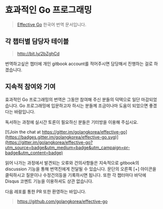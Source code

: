 # 효과적인 Go 프로그래밍


> [Effective Go](https://golang.org/doc/effective_go.html) 한국어 번역 문서입니다.


## 각 챕터별 담당자 테이블
> http://bit.ly/2bZghCd

번역하고싶은 챕터에 개인 gitbook account를 적어주시면 담당해서 진행하는 걸로 하겠습니다.

## 지속적 참여와 기여

효과적인 Go 프로그래밍의 번역은 그동안 참여해 주신 분들의 덕택으로 일단 마감되었습니다. Go 프로그래밍에 입문하고자 하시는 분들께 조금이나마 도움이 되었으면 좋겠다는 바람입니다.

독서하는 과정에 실시간 토론이 필요하신 분들은 기터방을 이용해 주십시요.

[![Join the chat at https://gitter.im/golangkorea/effective-go](https://badges.gitter.im/golangkorea/effective-go.svg)](https://gitter.im/golangkorea/effective-go?utm_source=badge&utm_medium=badge&utm_campaign=pr-badge&utm_content=badge)

읽어 나가는 과정에서 발견되는 오류와 건의사항들은 지속적으로 gitbook의 discussion 기능을 통해 번역진에게 전달될 수 있습니다. 문단의 오른쪽 [+] 아이콘을 클릭하시고 질문이나 수정건의등을 기록하시면 됩니다. 또한 각 챕터마다 바닥에 Disqus 코멘트 기능을 이용하셔도 상관 없습니다.

다음 레포를 통한 PR 또한 환영하는 바입니다. 

> https://github.com/golangkorea/effective-go


